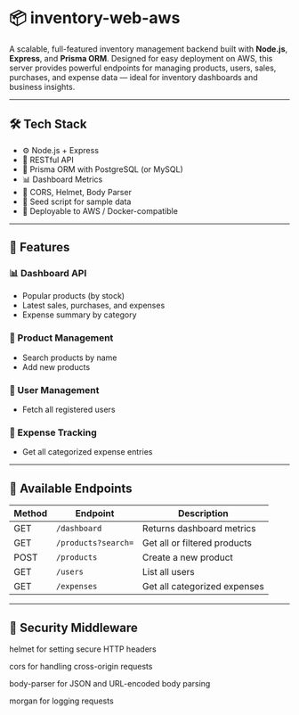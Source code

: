 # 📦 inventory-web-aws

A scalable, full-featured inventory management backend built with **Node.js**, **Express**, and **Prisma ORM**. Designed for easy deployment on AWS, this server provides powerful endpoints for managing products, users, sales, purchases, and expense data — ideal for inventory dashboards and business insights.

---


## 🛠 Tech Stack

- ⚙️ Node.js + Express
- 🔗 RESTful API
- 🔎 Prisma ORM with PostgreSQL (or MySQL)
- 📊 Dashboard Metrics
- 🔐 CORS, Helmet, Body Parser
- 🧪 Seed script for sample data
- 🚀 Deployable to AWS / Docker-compatible

---
## 🚀 Features

### 📊 Dashboard API
- Popular products (by stock)
- Latest sales, purchases, and expenses
- Expense summary by category

### 🧾 Product Management
- Search products by name
- Add new products

### 👤 User Management
- Fetch all registered users

### 💸 Expense Tracking
- Get all categorized expense entries

---

## 🧪 Available Endpoints

| Method | Endpoint                  | Description                          |
|--------|---------------------------|--------------------------------------|
| GET    | `/dashboard`              | Returns dashboard metrics            |
| GET    | `/products?search=`       | Get all or filtered products         |
| POST   | `/products`               | Create a new product                 |
| GET    | `/users`                  | List all users                       |
| GET    | `/expenses`               | Get all categorized expenses         |

---

## 🔐 Security Middleware

helmet for setting secure HTTP headers

cors for handling cross-origin requests

body-parser for JSON and URL-encoded body parsing

morgan for logging requests



